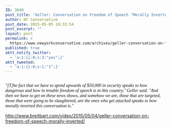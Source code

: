 ```yaml
---
ID: 3040
post_title: 'Geller: Conversation on Freedom of Speech ‘Morally Inverted’'
author: NY Conservative
post_date: 2015-05-05 19:33:54
post_excerpt: ""
layout: post
permalink: >
  https://www.newyorkconservative.com/archives/geller-conversation-on-freedom-of-speech-morally-inverted/
published: true
aktt_notify_twitter:
  - 'a:1:{i:0;s:3:"yes";}'
aktt_tweeted:
  - 'a:1:{i:0;s:1:"1";}'
---
```

<p><img src="http://www.newyorkconservative.com/wp-content/uploads/2015/05/050515_2333_GellerConve1.jpg" alt="" />
	</p><p><em><span style="color:#111111;font-family:Georgia">"[T]he fact that we have to spend upwards of $50,000 in security speaks to how dangerous and how in trouble freedom of speech is in this country," Geller said. "And then we have to get on these news shows, and somehow we are, those that are targeted, those that were going to be slaughtered, are the ones who get attacked speaks to how morally inverted this conversation is."</span>
		</em></p><p><a href="http://www.breitbart.com/video/2015/05/04/geller-conversation-on-freedom-of-speech-morally-inverted/">http://www.breitbart.com/video/2015/05/04/geller-conversation-on-freedom-of-speech-morally-inverted/</a>
	</p>